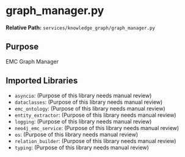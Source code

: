 # graph_manager.py

**Relative Path:** `services/knowledge_graph/graph_manager.py`

## Purpose

EMC Graph Manager

## Imported Libraries

- `asyncio`: (Purpose of this library needs manual review)
- `dataclasses`: (Purpose of this library needs manual review)
- `emc_ontology`: (Purpose of this library needs manual review)
- `entity_extractor`: (Purpose of this library needs manual review)
- `logging`: (Purpose of this library needs manual review)
- `neo4j_emc_service`: (Purpose of this library needs manual review)
- `os`: (Purpose of this library needs manual review)
- `relation_builder`: (Purpose of this library needs manual review)
- `typing`: (Purpose of this library needs manual review)
